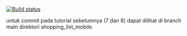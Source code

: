 [![Build status](https://build.appcenter.ms/v0.1/apps/3daafc98-cd6e-4323-bbdd-1f5bc4e5df5d/branches/master/badge)](https://appcenter.ms)


untuk commit pada tutorial sebelumnya (7 dan 8) dapat dilihat di branch main direktori shopping_list_mobile. 

